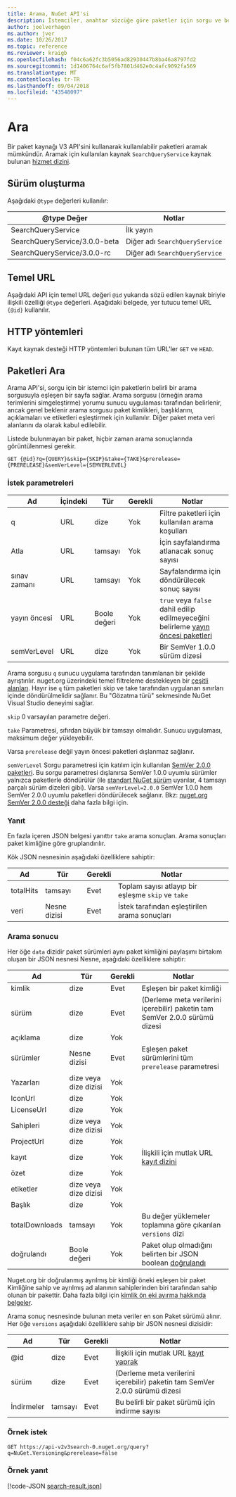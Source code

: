 ```yaml
---
title: Arama, NuGet API'si
description: İstemciler, anahtar sözcüğe göre paketler için sorgu ve belirli bir paket alanlara sonuçları filtrelemek için arama hizmeti sağlar.
author: joelverhagen
ms.author: jver
ms.date: 10/26/2017
ms.topic: reference
ms.reviewer: kraigb
ms.openlocfilehash: f04c6a62fc3b5056ad82930447b8ba46a8797fd2
ms.sourcegitcommit: 1d1406764c6af5fb7801d462e0c4afc9092fa569
ms.translationtype: MT
ms.contentlocale: tr-TR
ms.lasthandoff: 09/04/2018
ms.locfileid: "43548097"
---
```

# <a name="search"></a>Ara

Bir paket kaynağı V3 API'sini kullanarak kullanılabilir paketleri aramak mümkündür. Aramak için kullanılan kaynak `SearchQueryService` kaynak bulunan [hizmet dizini](service-index.md).

## <a name="versioning"></a>Sürüm oluşturma

Aşağıdaki `@type` değerleri kullanılır:

@type Değer                   | Notlar
----------------------------- | -----
SearchQueryService            | İlk yayın
SearchQueryService/3.0.0-beta | Diğer adı `SearchQueryService`
SearchQueryService/3.0.0-rc   | Diğer adı `SearchQueryService`

## <a name="base-url"></a>Temel URL

Aşağıdaki API için temel URL değeri `@id` yukarıda sözü edilen kaynak biriyle ilişkili özelliği `@type` değerleri. Aşağıdaki belgede, yer tutucu temel URL `{@id}` kullanılır.

## <a name="http-methods"></a>HTTP yöntemleri

Kayıt kaynak desteği HTTP yöntemleri bulunan tüm URL'ler `GET` ve `HEAD`.

## <a name="search-for-packages"></a>Paketleri Ara

Arama API'si, sorgu için bir istemci için paketlerin belirli bir arama sorgusuyla eşleşen bir sayfa sağlar. Arama sorgusu (örneğin arama terimlerini simgeleştirme) yorumu sunucu uygulaması tarafından belirlenir, ancak genel beklenir arama sorgusu paket kimlikleri, başlıklarını, açıklamaları ve etiketleri eşleştirmek için kullanılır. Diğer paket meta veri alanlarını da olarak kabul edilebilir.

Listede bulunmayan bir paket, hiçbir zaman arama sonuçlarında görüntülenmesi gerekir.

    GET {@id}?q={QUERY}&skip={SKIP}&take={TAKE}&prerelease={PRERELEASE}&semVerLevel={SEMVERLEVEL}

### <a name="request-parameters"></a>İstek parametreleri

Ad        | İçindeki     | Tür    | Gerekli | Notlar
----------- | ------ | ------- | -------- | -----
q           | URL    | dize  | Yok       | Filtre paketleri için kullanılan arama koşulları
Atla        | URL    | tamsayı | Yok       | İçin sayfalandırma atlanacak sonuç sayısı
sınav zamanı        | URL    | tamsayı | Yok       | Sayfalandırma için döndürülecek sonuç sayısı
yayın öncesi  | URL    | Boole değeri | Yok       | `true` veya `false` dahil edilip edilmeyeceğini belirleme [yayın öncesi paketleri](../create-packages/prerelease-packages.md)
semVerLevel | URL    | dize  | Yok       | Bir SemVer 1.0.0 sürüm dizesi 

Arama sorgusu `q` sunucu uygulama tarafından tanımlanan bir şekilde ayrıştırılır. nuget.org üzerindeki temel filtreleme destekleyen bir [çeşitli alanları](../consume-packages/finding-and-choosing-packages.md#search-syntax). Hayır ise `q` tüm paketleri skip ve take tarafından uygulanan sınırları içinde döndürülmelidir sağlanır. Bu "Gözatma türü" sekmesinde NuGet Visual Studio deneyimi sağlar.

`skip` 0 varsayılan parametre değeri.

`take` Parametresi, sıfırdan büyük bir tamsayı olmalıdır. Sunucu uygulaması, maksimum değer yükleyebilir.

Varsa `prerelease` değil yayın öncesi paketleri dışlanmaz sağlanır.

`semVerLevel` Sorgu parametresi için katılım için kullanılan [SemVer 2.0.0 paketleri](https://github.com/NuGet/Home/wiki/SemVer2-support-for-nuget.org-%28server-side%29#identifying-semver-v200-packages).
Bu sorgu parametresi dışlanırsa SemVer 1.0.0 uyumlu sürümler yalnızca paketlerle döndürülür (ile [standart NuGet sürüm](../reference/package-versioning.md) uyarılar, 4 tamsayı parçalı sürüm dizeleri gibi).
Varsa `semVerLevel=2.0.0` SemVer 1.0.0 hem SemVer 2.0.0 uyumlu paketleri döndürülecek sağlanır. Bkz: [nuget.org SemVer 2.0.0 desteği](https://github.com/NuGet/Home/wiki/SemVer2-support-for-nuget.org-%28server-side%29) daha fazla bilgi için.

### <a name="response"></a>Yanıt

En fazla içeren JSON belgesi yanıttır `take` arama sonuçları. Arama sonuçları paket kimliğine göre gruplandırılır.

Kök JSON nesnesinin aşağıdaki özelliklere sahiptir:

Ad      | Tür             | Gerekli | Notlar
--------- | ---------------- | -------- | -----
totalHits | tamsayı          | Evet      | Toplam sayısı atlayıp bir eşleşme `skip` ve `take`
veri      | Nesne dizisi | Evet      | İstek tarafından eşleştirilen arama sonuçları

### <a name="search-result"></a>Arama sonucu

Her öğe `data` dizidir paket sürümleri aynı paket kimliğini paylaşımı birtakım oluşan bir JSON nesnesi
Nesne, aşağıdaki özelliklere sahiptir:

Ad           | Tür                       | Gerekli | Notlar
-------------- | -------------------------- | -------- | -----
kimlik             | dize                     | Evet      | Eşleşen bir paket kimliği
sürüm        | dize                     | Evet      | (Derleme meta verilerini içerebilir) paketin tam SemVer 2.0.0 sürümü dizesi
açıklama    | dize                     | Yok       | 
sürümler       | Nesne dizisi           | Evet      | Eşleşen paket sürümlerini tüm `prerelease` parametresi
Yazarları        | dize veya dize dizisi | Yok       | 
IconUrl        | dize                     | Yok       | 
LicenseUrl     | dize                     | Yok       | 
Sahipleri         | dize veya dize dizisi | Yok       | 
ProjectUrl     | dize                     | Yok       | 
kayıt   | dize                     | Yok       | İlişkili için mutlak URL [kayıt dizini](registration-base-url-resource.md#registration-index)
özet        | dize                     | Yok       | 
etiketler           | dize veya dize dizisi | Yok       | 
Başlık          | dize                     | Yok       | 
totalDownloads | tamsayı                    | Yok       | Bu değer yüklemeler toplamına göre çıkarılan `versions` dizi
doğrulandı       | Boole değeri                    | Yok       | Paket olup olmadığını belirten bir JSON boolean [doğrulandı](../reference/id-prefix-reservation.md)

Nuget.org bir doğrulanmış ayrılmış bir kimliği öneki eşleşen bir paket Kimliğine sahip ve ayrılmış ad alanının sahiplerinden biri tarafından sahip olunan bir pakettir. Daha fazla bilgi için [kimlik ön eki ayırma hakkında belgeler](../reference/id-prefix-reservation.md).

Arama sonuç nesnesinde bulunan meta veriler en son Paket sürümü alınır. Her öğe `versions` aşağıdaki özelliklere sahip bir JSON nesnesi dizisidir:

Ad      | Tür    | Gerekli | Notlar
--------- | ------- | -------- | -----
@id       | dize  | Evet      | İlişkili için mutlak URL [kayıt yaprak](registration-base-url-resource.md#registration-leaf)
sürüm   | dize  | Evet      | (Derleme meta verilerini içerebilir) paketin tam SemVer 2.0.0 sürümü dizesi
İndirmeler | tamsayı | Evet      | Bu belirli bir paket sürümü için indirme sayısı

### <a name="sample-request"></a>Örnek istek

    GET https://api-v2v3search-0.nuget.org/query?q=NuGet.Versioning&prerelease=false

### <a name="sample-response"></a>Örnek yanıt

[!code-JSON [search-result.json](./_data/search-result.json)]
